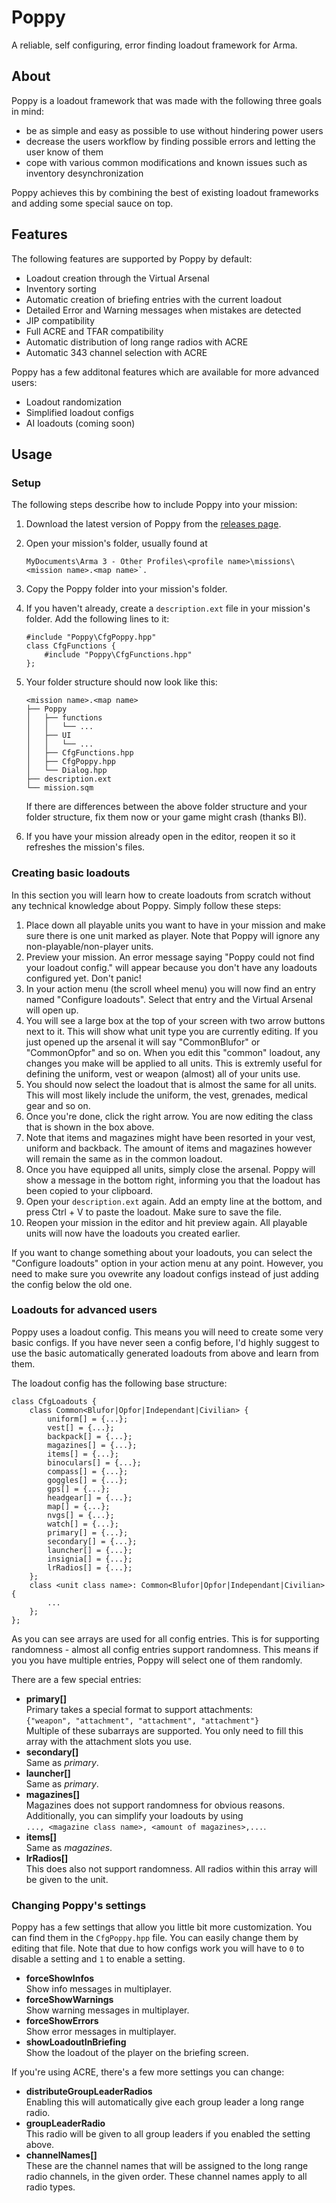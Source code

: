 # Poppy
A reliable, self configuring, error finding loadout framework for Arma.

## About
Poppy is a loadout framework that was made with the following three goals in
mind:

- be as simple and easy as possible to use without hindering power users
- decrease the users workflow by finding possible errors and letting the user
  know of them
- cope with various common modifications and known issues such as inventory
  desynchronization

Poppy achieves this by combining the best of existing loadout frameworks and
adding some special sauce on top.

## Features
The following features are supported by Poppy by default:
- Loadout creation through the Virtual Arsenal
- Inventory sorting
- Automatic creation of briefing entries with the current loadout
- Detailed Error and Warning messages when mistakes are detected
- JIP compatibility
- Full ACRE and TFAR compatibility
- Automatic distribution of long range radios with ACRE
- Automatic 343 channel selection with ACRE

Poppy has a few additonal features which are available for more advanced users:
- Loadout randomization
- Simplified loadout configs
- AI loadouts (coming soon)

## Usage

### Setup
The following steps describe how to include Poppy into your mission:

1. Download the latest version of Poppy from the
   [releases page](https://github.com/BaerMitUmlaut/Poppy/releases).
2. Open your mission's folder, usually found at

    ```
    MyDocuments\Arma 3 - Other Profiles\<profile name>\missions\<mission name>.<map name>`.
    ```
    
3. Copy the Poppy folder into your mission's folder.
4. If you haven't already, create a `description.ext` file in your mission's
   folder. Add the following lines to it:

    ```
    #include "Poppy\CfgPoppy.hpp"
    class CfgFunctions {
        #include "Poppy\CfgFunctions.hpp"
    };
    ```

5. Your folder structure should now look like this:

    ```
    <mission name>.<map name>
    ├── Poppy
    │   ├── functions
    │   │   └── ...
    │   ├── UI
    │   │   └── ...
    │   ├── CfgFunctions.hpp
    │   ├── CfgPoppy.hpp
    │   └── Dialog.hpp
    ├── description.ext
    └── mission.sqm
    ```

   If there are differences between the above folder structure and your folder
   structure, fix them now or your game might crash (thanks BI).
6. If you have your mission already open in the editor, reopen it so it
   refreshes the mission's files.

### Creating basic loadouts
In this section you will learn how to create loadouts from scratch without any
technical knowledge about Poppy. Simply follow these steps:

1. Place down all playable units you want to have in your mission and make sure
   there is one unit marked as player. Note that Poppy will ignore any
   non-playable/non-player units.
2. Preview your mission. An error message saying "Poppy could not find your
   loadout config." will appear because you don't have any loadouts configured
   yet. Don't panic!
3. In your action menu (the scroll wheel menu) you will now find an entry named
   "Configure loadouts". Select that entry and the Virtual Arsenal will open
   up.
4. You will see a large box at the top of your screen with two arrow buttons
   next to it. This will show what unit type you are currently editing. If you
   just opened up the arsenal it will say "CommonBlufor" or "CommonOpfor" and
   so on. When you edit this "common" loadout, any changes you make will be
   applied to all units. This is extremly useful for defining the uniform,
   vest or weapon (almost) all of your units use.
5. You should now select the loadout that is almost the same for all units.
   This will most likely include the uniform, the vest, grenades, medical gear
   and so on.
6. Once you're done, click the right arrow. You are now editing the class that
   is shown in the box above.
7. Note that items and magazines might have been resorted in your vest, uniform
   and backback. The amount of items and magazines however will remain the
   same as in the common loadout.
8. Once you have equipped all units, simply close the arsenal. Poppy will show
   a message in the bottom right, informing you that the loadout has been
   copied to your clipboard.
9. Open your `description.ext` again. Add an empty line at the bottom, and
   press Ctrl + V to paste the loadout. Make sure to save the file.
10. Reopen your mission in the editor and hit preview again. All playable units
    will now have the loadouts you created earlier.

If you want to change something about your loadouts, you can select the
"Configure loadouts" option in your action menu at any point. However, you need
to make sure you ovewrite any loadout configs instead of just adding the config
below the old one.

### Loadouts for advanced users
Poppy uses a loadout config. This means you will need to create some very basic
configs. If you have never seen a config before, I'd highly suggest to use the
basic automatically generated loadouts from above and learn from them.

The loadout config has the following base structure:
```
class CfgLoadouts {
    class Common<Blufor|Opfor|Independant|Civilian> {
        uniform[] = {...};
        vest[] = {...};
        backpack[] = {...};
        magazines[] = {...};
        items[] = {...};
        binoculars[] = {...};
        compass[] = {...};
        goggles[] = {...};
        gps[] = {...};
        headgear[] = {...};
        map[] = {...};
        nvgs[] = {...};
        watch[] = {...};
        primary[] = {...};
        secondary[] = {...};
        launcher[] = {...};
        insignia[] = {...};
        lrRadios[] = {...};
    };
    class <unit class name>: Common<Blufor|Opfor|Independant|Civilian> {
        ...
    };
};
```

As you can see arrays are used for all config entries. This is for supporting
randomness - almost all config entries support randomness. This means if you
you have multiple entries, Poppy will select one of them randomly.

There are a few special entries:
- **primary[]**  
  Primary takes a special format to support attachments:  
  `{"weapon", "attachment", "attachment", "attachment"}`  
  Multiple of these subarrays are supported. You only need to fill this
  array with the attachment slots you use.
- **secondary[]**  
  Same as *primary*.
- **launcher[]**  
  Same as *primary*.
- **magazines[]**  
  Magazines does not support randomness for obvious reasons. Additionally, you
  can simplify your loadouts by using  
  `..., <magazine class name>, <amount of magazines>,...`.
- **items[]**  
  Same as *magazines*.
- **lrRadios[]**  
  This does also not support randomness. All radios within this array will be
  given to the unit.

### Changing Poppy's settings
Poppy has a few settings that allow you little bit more customization. You can
find them in the `CfgPoppy.hpp` file. You can easily change them by editing
that file. Note that due to how configs work you will have to `0` to disable a
setting and `1` to enable a setting.
- **forceShowInfos**  
  Show info messages in multiplayer.
- **forceShowWarnings**  
  Show warning messages in multiplayer.
- **forceShowErrors**  
  Show error messages in multiplayer.
- **showLoadoutInBriefing**  
  Show the loadout of the player on the briefing screen.

If you're using ACRE, there's a few more settings you can change:
- **distributeGroupLeaderRadios**  
  Enabling this will automatically give each group leader a long range radio.
- **groupLeaderRadio**  
  This radio will be given to all group leaders if you enabled the setting
  above.
- **channelNames[]**  
  These are the channel names that will be assigned to the long range radio
  channels, in the given order. These channel names apply to all radio types.
